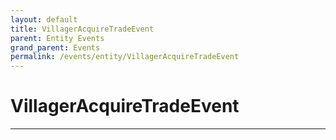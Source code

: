 ```yaml
---
layout: default
title: VillagerAcquireTradeEvent
parent: Entity Events
grand_parent: Events
permalink: /events/entity/VillagerAcquireTradeEvent
---
```


# VillagerAcquireTradeEvent

---
